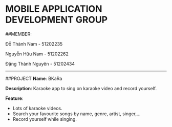 # MOBILE APPLICATION DEVELOPMENT GROUP

##MEMBER:

Đỗ Thành Nam - 51202235

Nguyễn Hữu Nam - 51202262

Đặng Thành Nguyên - 51202434

---
##PROJECT
**Name**: BKaRa

**Description**: Karaoke app to sing on karaoke video and record yourself.

**Feature**:
* Lots of karaoke videos.
* Search your favourite songs by name, genre, artist, singer,...
* Record yourself while singing.
